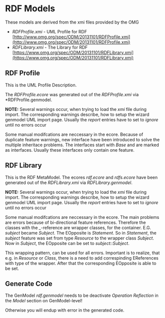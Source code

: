 # RDF Models

These models are derived from the xmi files provided by the OMG

* *RDFProfile.xmi* - UML Profile for RDF [http://www.omg.org/spec/ODM/20131101/RDFProfile.xmi](http://www.omg.org/spec/ODM/20131101/RDFProfile.xmi)
* *RDFLibrary.xmi* - The Library for RDF [https://www.omg.org/spec/ODM/20131101/RDFLibrary.xmi](https://www.omg.org/spec/ODM/20131101/RDFLibrary.xmi)

## RDF Profile

This is the UML Profile Description.

The *RDFProfile.ecore* was generated out of the *RDFProfile.xmi* via *RDFProfile.genmodel.

**NOTE:** Several warnings occur, when trying to load the *xmi* file during import. The corresponding warnings describe, how to setup the wizard genmodel UML import page. Usually the *report* entries have to set to *ignore* until no errors occur

Some manual modifcations are neccessary in the ecore. Because of duplicate feature warnings, new interface have been introduced to solve the multiple inheritace problems. The interfaces start with *Base* and are marked as interfaces. Usually these interfaces only contain one feature.

## RDF Library

This is the RDF MetaModel. The ecores *rdf.ecore* and *rdfs.ecore* have been generated out of the *RDFLibrary.xmi* via *RDFLibrary.genmodel*.

**NOTE:** Several warnings occur, when trying to load the *xmi* file during import. The corresponding warnings describe, how to setup the wizard genmodel UML import page. Usually the *report* entries have to set to *ignore* until no errors occur

Some manual modifcations are neccessary in the ecore. The main problems are errors because of bi-directional feature references. Therefore the classes with the *_*-reference are wrapper classes, for the container. E.G. *subject* became *Subject*. The EOpposite is *Statement*. So in *Statement*, the *subject* feature was set from type *Resource* to the wrapper class *Subject*. Now in *Subject*, the EOpposite can be set to *subject::Subject*. 

This wrapping pattern, can be used for all errors. Important is to realize, that e.g. in *Resource* or *Class*, there is a need to add correspinding EReferences with type of the wrapper. After that the corresponding EOpposite is able to be set. 

## Generate Code

The GenModel *rdf.genmodel* needs to be deactivate *Operation Reflection* in the *Model* section on GenModel-level!

Otherwise you will endup with error in the generated code.